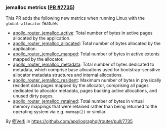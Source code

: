 ### jemalloc metrics ([PR #7735](https://github.com/apollographql/router/pull/7735))

This PR adds the following new metrics when running Linux with the `global-allocator` feature:

- [apollo_router_jemalloc_active](https://jemalloc.net/jemalloc.3.html#stats.active): Total number of bytes in active pages allocated by the application.
- [apollo_router_jemalloc_allocated](https://jemalloc.net/jemalloc.3.html#stats.allocated): Total number of bytes allocated by the application.
- [apollo_router_jemalloc_mapped](https://jemalloc.net/jemalloc.3.html#stats.mapped): Total number of bytes in active extents mapped by the allocator.
- [apollo_router_jemalloc_metadata](https://jemalloc.net/jemalloc.3.html#stats.metadata): Total number of bytes dedicated to metadata, which comprise base allocations used for bootstrap-sensitive allocator metadata structures and internal allocations.
- [apollo_router_jemalloc_resident](https://jemalloc.net/jemalloc.3.html#stats.resident): Maximum number of bytes in physically resident data pages mapped by the allocator, comprising all pages dedicated to allocator metadata, pages backing active allocations, and unused dirty pages.
- [apollo_router_jemalloc_retained](https://jemalloc.net/jemalloc.3.html#stats.retained): Total number of bytes in virtual memory mappings that were retained rather than being returned to the operating system via e.g. `munmap(2)` or similar.

By [@Velfi](https://github.com/Velfi) in https://github.com/apollographql/router/pull/7735
